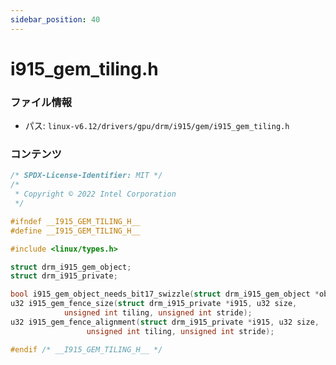 ```yaml
---
sidebar_position: 40
---
```

# i915_gem_tiling.h

### ファイル情報

- パス: `linux-v6.12/drivers/gpu/drm/i915/gem/i915_gem_tiling.h`

### コンテンツ

```h
/* SPDX-License-Identifier: MIT */
/*
 * Copyright © 2022 Intel Corporation
 */

#ifndef __I915_GEM_TILING_H__
#define __I915_GEM_TILING_H__

#include <linux/types.h>

struct drm_i915_gem_object;
struct drm_i915_private;

bool i915_gem_object_needs_bit17_swizzle(struct drm_i915_gem_object *obj);
u32 i915_gem_fence_size(struct drm_i915_private *i915, u32 size,
			unsigned int tiling, unsigned int stride);
u32 i915_gem_fence_alignment(struct drm_i915_private *i915, u32 size,
			     unsigned int tiling, unsigned int stride);

#endif /* __I915_GEM_TILING_H__ */

```
